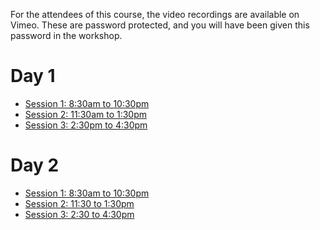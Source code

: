 For the attendees of this course, the video recordings are available on Vimeo.
These are password protected, and you will have been given this password in the workshop.

# Day 1

* [Session 1: 8:30am to 10:30pm](https://vimeo.com/604684998)
* [Session 2: 11:30am to 1:30pm](https://vimeo.com/604793713)
* [Session 3: 2:30pm to 4:30pm](https://vimeo.com/604934047)

# Day 2

* [Session 1: 8:30am to 10:30pm](https://vimeo.com/606403603)
* [Session 2: 11:30 to 1:30pm](https://vimeo.com/606537469)
* [Session 3: 2:30 to 4:30pm](https://vimeo.com/606748163)